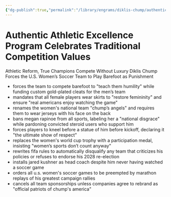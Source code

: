 ```yaml
---
{"dg-publish":true,"permalink":"/library/engrams/diklis-chump/authentic-athletic-excellence-program-celebrates-traditional-competition-values/","tags":["DC/Women","DC/AS1"]}
---
```


# Authentic Athletic Excellence Program Celebrates Traditional Competition Values
Athletic Reform, True Champions Compete Without Luxury
Diklis Chump Forces the U.S. Women’s Soccer Team to Play Barefoot as Punishment
- forces the team to compete barefoot to "teach them humility" while funding custom gold-plated cleats for the men’s team
- mandates that all female players wear skirts to "restore femininity" and ensure "real americans enjoy watching the game"
- renames the women's national team "chump’s angels" and requires them to wear jerseys with his face on the back
- bans megan rapinoe from all sports, labeling her a "national disgrace" while pardoning convicted steroid users who support him
- forces players to kneel before a statue of him before kickoff, declaring it "the ultimate show of respect"
- replaces the women's world cup trophy with a participation medal, insisting "women’s sports don’t count anyway"
- rewrites fifa rules to automatically disqualify any team that criticizes his policies or refuses to endorse his 2028 re-election
- installs jared kushner as head coach despite him never having watched a soccer game
- orders all u.s. women's soccer games to be preempted by marathon replays of his greatest campaign rallies
- cancels all team sponsorships unless companies agree to rebrand as "official patriots of chump's america"
